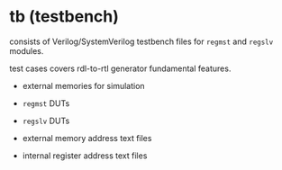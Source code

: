 # tb (testbench)

consists of Verilog/SystemVerilog testbench files for `regmst` and `regslv` modules.

test cases covers rdl-to-rtl generator fundamental features.

- external memories for simulation

- `regmst` DUTs

- `regslv` DUTs

- external memory address text files

- internal register address text files
